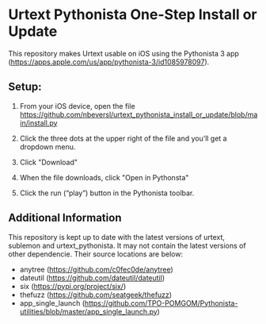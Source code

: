 # Urtext Pythonista One-Step Install or Update

This repository makes Urtext usable on iOS using the Pythonista 3 app (https://apps.apple.com/us/app/pythonista-3/id1085978097).

## Setup:

1. From your iOS device, open the file https://github.com/nbeversl/urtext_pythonista_install_or_update/blob/main/install.py

2. Click the three dots at the upper right of the file and you’ll get a dropdown menu.
3. Click "Download"
4. When the file downloads, click "Open in Pythonsta"
5. Click the run (“play”) button in the Pythonista toolbar.

## Additional Information

This repository is kept up to date with the latest versions of urtext, sublemon and urtext_pythonista. It may not contain the latest versions of other dependencie. Their source locations are below:

- anytree (https://github.com/c0fec0de/anytree)             
- dateutil (https://github.com/dateutil/dateutil)
- six (https://pypi.org/project/six/)
- thefuzz (https://github.com/seatgeek/thefuzz)
- app_single_launch (https://github.com/TPO-POMGOM/Pythonista-utilities/blob/master/app_single_launch.py)
